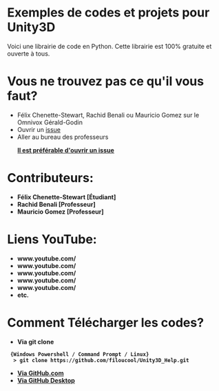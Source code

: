 <H1> Exemples de codes et projets pour Unity3D </H1>

<P> Voici une librairie de code en Python. Cette librairie est 100% gratuite et ouverte à tous. <BR>
 

</P>

<H1> Vous ne trouvez pas ce qu'il vous faut? </H1>
<ul>
  <li> Félix Chenette-Stewart, Rachid Benali ou Mauricio Gomez sur le Omnivox Gérald-Godin</li>
  <li> Ouvrir un <a href="https://docs.github.com/en/github/managing-your-work-on-github/creating-an-issue"><span>issue</span></a></li>
  <li> Aller au bureau des professeurs</li>
 <P> <strong> <u> Il est préférable d'ouvrir un <a href="https://docs.github.com/en/github/managing-your-work-on-github/creating-an-issue"><span>issue</span></a> </u><strong> </p>
 </ul>
 
<H1> Contributeurs: </H1>
<ul>
  <li> Félix Chenette-Stewart [Étudiant]</li>
  <li> Rachid Benali [Professeur]</li>
  <li> Mauricio Gomez [Professeur]</li>
 </ul>
 
 <H1> Liens YouTube: </H1>
<ul>
  <li> www.youtube.com/ </li>
  <li> www.youtube.com/ </li>
  <li> www.youtube.com/ </li>
  <li> www.youtube.com/ </li>
  <li> www.youtube.com/ </li>
  <li> etc. </li>
 </ul>
 
<H1> Comment Télécharger les codes? </H1>
<ul>
 <li> Via git clone </li>
</ul>

```
 {Windows Powershell / Command Prompt / Linux}
  > git clone https://github.com/filoucool/Unity3D_Help.git
```

<ul>
 <li> <a href="https://www.instructables.com/Downloading-Code-From-GitHub/"><span>Via GitHub.com</span></a> </li>
 <li> <a href="https://desktop.github.com/"><span>Via GitHub Desktop</span></a> </li>
</ul>
